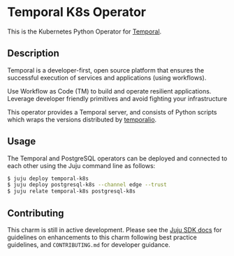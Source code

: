 # Temporal K8s Operator

This is the Kubernetes Python Operator for [Temporal](https://temporal.io/).

## Description

Temporal is a developer-first, open source platform that ensures the successful
execution of services and applications (using workflows).

Use Workflow as Code (TM) to build and operate resilient applications. Leverage
developer friendly primitives and avoid fighting your infrastructure

This operator provides a Temporal server, and consists of Python scripts which
wraps the versions distributed by
[temporalio](https://hub.docker.com/r/temporalio/server).

## Usage

The Temporal and PostgreSQL operators can be deployed and connected to each
other using the Juju command line as follows:

```bash
$ juju deploy temporal-k8s
$ juju deploy postgresql-k8s --channel edge --trust
$ juju relate temporal-k8s postgresql-k8s
```

## Contributing

This charm is still in active development. Please see the [Juju SDK
docs](https://juju.is/docs/sdk) for guidelines on enhancements to this charm
following best practice guidelines, and `CONTRIBUTING.md` for developer
guidance.
